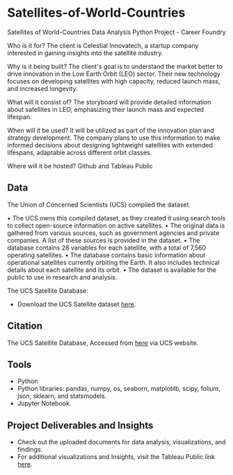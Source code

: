 # Satellites-of-World-Countries
Satellites of World-Countries Data Analysis Python Project - Career Foundry

Who is it for?
The client is Celestial Innovatech, a startup company interested in gaining insights into the satellite industry.


Why is it being built?
The client's goal is to understand the market better to drive innovation in the Low Earth Orbit (LEO) sector. Their new technology focuses on developing satellites with high capacity, reduced launch mass, and increased longevity.


What will it consist of?
The storyboard will provide detailed information about satellites in LEO, emphasizing their launch mass and expected lifespan.


When will it be used?
It will be utilized as part of the innovation plan and strategy development. The company plans to use this information to make informed decisions about designing lightweight satellites with extended lifespans, adaptable across different orbit classes.


Where will it be hosted?
Github and Tableau Public


## Data
The Union of Concerned Scientists (UCS) compiled the dataset.

• The UCS owns this compiled dataset, as they created it using search tools to collect open-source information on active
satellites. 
• The original data is gathered from various sources, such as government agencies and private companies. A list
of these sources is provided in the dataset.
• The database contains 28 variables for each satellite, with a total of 7,560 operating satellites.
• The database contains basic information about operational satellites currently orbiting the Earth. It also includes
technical details about each satellite and its orbit.
• The dataset is available for the public to use in research and analysis.

The UCS Satellite Database:
* Download the UCS Satellite dataset [here](https://www.ucsusa.org/media/11492).


## Citation 
The UCS Satellite Database, Accessed from [here](https://www.ucsusa.org/resources/satellite-database) via UCS website.


## Tools
* Python
* Python libraries: pandas, numpy, os, seaborn, matplotilb, scipy, folium, json, sklearn, and statsmodels.
* Jupyter Notebook.


## Project Deliverables and Insights
* Check out the uploaded documents for data analysis, visualizations, and findings.
* For additional visualizations and Insights, visit the Tableau Public link [here](https://public.tableau.com/views/Task-6-7/Story1?:language=en-US&:sid=DB2EE7820C2241DF872D0BDAF4D4DA20-0:0&:redirect=auth&:display_count=n&:origin=viz_share_link).




